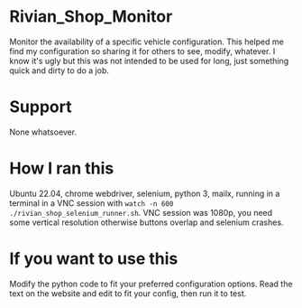 # Rivian_Shop_Monitor
Monitor the availability of a specific vehicle configuration. This helped me find my configuration so sharing it for others to see, modify, whatever. I know it's ugly but this was not intended to be used for long, just something quick and dirty to do a job.

# Support
None whatsoever. 

# How I ran this
Ubuntu 22.04, chrome webdriver, selenium, python 3, mailx, running in a terminal in a VNC session with `watch -n 600 ./rivian_shop_selenium_runner.sh`. VNC session was 1080p, you need some vertical resolution otherwise buttons overlap and selenium crashes.

# If you want to use this
Modify the python code to fit your preferred configuration options. Read the text on the website and edit to fit your config, then run it to test. 

